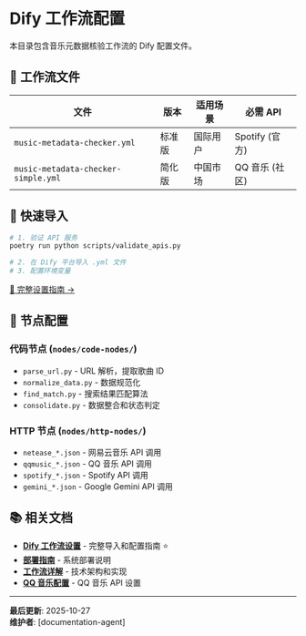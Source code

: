 # Dify 工作流配置

本目录包含音乐元数据核验工作流的 Dify 配置文件。

## 📁 工作流文件

| 文件 | 版本 | 适用场景 | 必需 API |
|------|------|----------|----------|
| `music-metadata-checker.yml` | 标准版 | 国际用户 | Spotify (官方) |
| `music-metadata-checker-simple.yml` | 简化版 | 中国市场 | QQ 音乐 (社区) |

## 🚀 快速导入

```bash
# 1. 验证 API 服务
poetry run python scripts/validate_apis.py

# 2. 在 Dify 平台导入 .yml 文件
# 3. 配置环境变量
```

[📖 完整设置指南 →](../docs/guides/DIFY_WORKFLOW_SETUP.md)

## 🔧 节点配置

### 代码节点 (`nodes/code-nodes/`)

- `parse_url.py` - URL 解析，提取歌曲 ID
- `normalize_data.py` - 数据规范化
- `find_match.py` - 搜索结果匹配算法
- `consolidate.py` - 数据整合和状态判定

### HTTP 节点 (`nodes/http-nodes/`)

- `netease_*.json` - 网易云音乐 API 调用
- `qqmusic_*.json` - QQ 音乐 API 调用
- `spotify_*.json` - Spotify API 调用
- `gemini_*.json` - Google Gemini API 调用

## 📚 相关文档

- **[Dify 工作流设置](../docs/guides/DIFY_WORKFLOW_SETUP.md)** - 完整导入和配置指南 ⭐
- **[部署指南](../docs/guides/DEPLOYMENT.md)** - 系统部署说明
- **[工作流详解](../docs/guides/WORKFLOW_OVERVIEW.md)** - 技术架构和实现
- **[QQ 音乐配置](../docs/guides/QQMUSIC_API_SETUP.md)** - QQ 音乐 API 设置

---

**最后更新**: 2025-10-27  
**维护者**: [documentation-agent]
